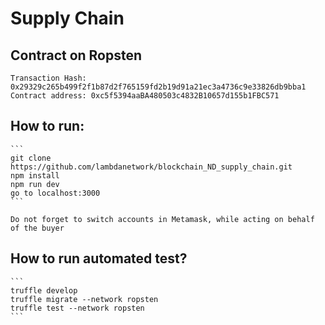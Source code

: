 
# Supply Chain
## Contract on Ropsten
                        
    Transaction Hash: 0x29329c265b499f2f1b87d2f765159fd2b19d91a21ec3a4736c9e33826db9bba1
    Contract address: 0xc5f5394aaBA480503c4832B10657d155b1FBC571
                        
## How to run:
    ```
    git clone https://github.com/lambdanetwork/blockchain_ND_supply_chain.git
    npm install
    npm run dev
    go to localhost:3000
    ```
    
    Do not forget to switch accounts in Metamask, while acting on behalf of the buyer

## How to run automated test?
    ```
    truffle develop
    truffle migrate --network ropsten
    truffle test --network ropsten
    ```